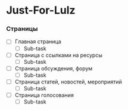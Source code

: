 # Just-For-Lulz

### Страницы
- [ ] Главная страница
  - [ ] Sub-task

- [ ] Страница с ссылками на ресурсы
  - [ ] Sub-task

- [ ] Страница обсуждения, форум
  - [ ] Sub-task

- [ ] Страница статей, новостей, мероприятий
  - [ ] Sub-task

- [ ] Страница голосования
  - [ ] Sub-task
